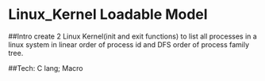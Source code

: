 # Linux_Kernel Loadable Model
##Intro
create 2 Linux Kernel(init and exit functions) to list all processes in a linux system in linear order of process id and DFS order of process family tree.

##Tech:
C lang; Macro

